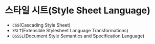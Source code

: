 # 스타일 시트(Style Sheet Language)

- `CSS`(Cascading Style Sheet)
- `XSLT`(Extensible Stylesheet Language Transformations)
- `DSSSL`(Document Style Semantics and Specification Language)

